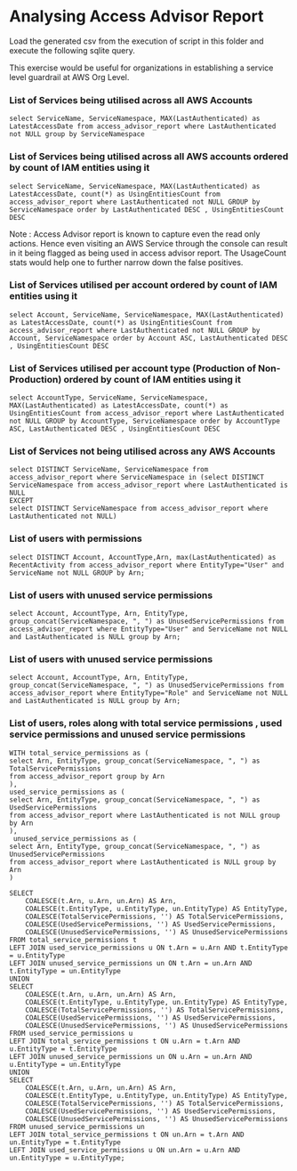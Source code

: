 
# Analysing Access Advisor Report

Load the generated csv from the execution of script in this folder and execute the following sqlite query.

This exercise would be useful for organizations in establishing a service level guardrail at AWS Org Level.

### List of Services being utilised across all AWS Accounts
```sqlite3
select ServiceName, ServiceNamespace, MAX(LastAuthenticated) as LatestAccessDate from access_advisor_report where LastAuthenticated not NULL group by ServiceNamespace
```
### List of Services being utilised across all AWS accounts ordered by count of IAM entities using it 
```sqlite3
select ServiceName, ServiceNamespace, MAX(LastAuthenticated) as LatestAccessDate, count(*) as UsingEntitiesCount from access_advisor_report where LastAuthenticated not NULL GROUP by ServiceNamespace order by LastAuthenticated DESC , UsingEntitiesCount DESC
```
Note : Access Advisor report is known to capture even the read only actions.
Hence even visiting an AWS Service through the console can result in it being flagged as being used in access advisor report.
The UsageCount stats would help one to further narrow down the false positives.

### List of Services utilised per account ordered by count of IAM entities using it
```sqlite3
select Account, ServiceName, ServiceNamespace, MAX(LastAuthenticated) as LatestAccessDate, count(*) as UsingEntitiesCount from access_advisor_report where LastAuthenticated not NULL GROUP by Account, ServiceNamespace order by Account ASC, LastAuthenticated DESC , UsingEntitiesCount DESC
``` 
### List of Services utilised per account type (Production of Non-Production) ordered by count of IAM entities using it
```sqlite3
select AccountType, ServiceName, ServiceNamespace, MAX(LastAuthenticated) as LatestAccessDate, count(*) as UsingEntitiesCount from access_advisor_report where LastAuthenticated not NULL GROUP by AccountType, ServiceNamespace order by AccountType ASC, LastAuthenticated DESC , UsingEntitiesCount DESC
```
### List of Services not being utilised across any AWS Accounts
```sqlite3
select DISTINCT ServiceName, ServiceNamespace from access_advisor_report where ServiceNamespace in (select DISTINCT ServiceNamespace from access_advisor_report where LastAuthenticated is NULL
EXCEPT
select DISTINCT ServiceNamespace from access_advisor_report where LastAuthenticated not NULL) 
```
### List of users with permissions 
```sqlite3
select DISTINCT Account, AccountType,Arn, max(LastAuthenticated) as RecentActivity from access_advisor_report where EntityType="User" and ServiceName not NULL GROUP by Arn;
```
### List of users with unused service permissions
```sqlite3
select Account, AccountType, Arn, EntityType, group_concat(ServiceNamespace, ", ") as UnusedServicePermissions from access_advisor_report where EntityType="User" and ServiceName not NULL and LastAuthenticated is NULL group by Arn;
```
### List of users with unused service permissions
```sqlite3
select Account, AccountType, Arn, EntityType, group_concat(ServiceNamespace, ", ") as UnusedServicePermissions from access_advisor_report where EntityType="Role" and ServiceName not NULL and LastAuthenticated is NULL group by Arn;
```
### List of users, roles along with total service permissions , used service permissions and unused service permissions
```sqlite3
WITH total_service_permissions as (
select Arn, EntityType, group_concat(ServiceNamespace, ", ") as TotalServicePermissions 
from access_advisor_report group by Arn
),
used_service_permissions as (
select Arn, EntityType, group_concat(ServiceNamespace, ", ") as UsedServicePermissions 
from access_advisor_report where LastAuthenticated is not NULL group by Arn
),
 unused_service_permissions as (
select Arn, EntityType, group_concat(ServiceNamespace, ", ") as UnusedServicePermissions 
from access_advisor_report where LastAuthenticated is NULL group by Arn
)

SELECT 
    COALESCE(t.Arn, u.Arn, un.Arn) AS Arn,
    COALESCE(t.EntityType, u.EntityType, un.EntityType) AS EntityType,
    COALESCE(TotalServicePermissions, '') AS TotalServicePermissions,
    COALESCE(UsedServicePermissions, '') AS UsedServicePermissions,
    COALESCE(UnusedServicePermissions, '') AS UnusedServicePermissions
FROM total_service_permissions t
LEFT JOIN used_service_permissions u ON t.Arn = u.Arn AND t.EntityType = u.EntityType
LEFT JOIN unused_service_permissions un ON t.Arn = un.Arn AND t.EntityType = un.EntityType
UNION
SELECT 
    COALESCE(t.Arn, u.Arn, un.Arn) AS Arn,
    COALESCE(t.EntityType, u.EntityType, un.EntityType) AS EntityType,
    COALESCE(TotalServicePermissions, '') AS TotalServicePermissions,
    COALESCE(UsedServicePermissions, '') AS UsedServicePermissions,
    COALESCE(UnusedServicePermissions, '') AS UnusedServicePermissions
FROM used_service_permissions u
LEFT JOIN total_service_permissions t ON u.Arn = t.Arn AND u.EntityType = t.EntityType
LEFT JOIN unused_service_permissions un ON u.Arn = un.Arn AND u.EntityType = un.EntityType
UNION
SELECT 
    COALESCE(t.Arn, u.Arn, un.Arn) AS Arn,
    COALESCE(t.EntityType, u.EntityType, un.EntityType) AS EntityType,
    COALESCE(TotalServicePermissions, '') AS TotalServicePermissions,
    COALESCE(UsedServicePermissions, '') AS UsedServicePermissions,
    COALESCE(UnusedServicePermissions, '') AS UnusedServicePermissions
FROM unused_service_permissions un
LEFT JOIN total_service_permissions t ON un.Arn = t.Arn AND un.EntityType = t.EntityType
LEFT JOIN used_service_permissions u ON un.Arn = u.Arn AND un.EntityType = u.EntityType;
```
